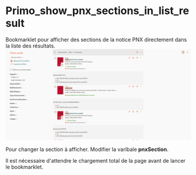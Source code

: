 # Primo_show_pnx_sections_in_list_result
Bookmarklet pour afficher des sections de la notice PNX directement dans la liste des résultats.
![](Result_list.png)

Pour changer la section à afficher. Modifier la varibale **pnxSection**.

Il est nécessaire d'attendre le chargement total de la page avant de lancer le bookmarklet. 